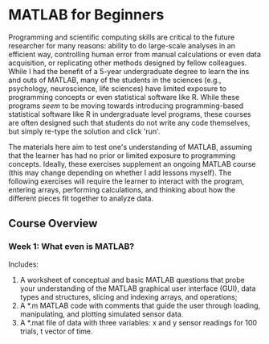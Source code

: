 # MATLAB for Beginners
Programming and scientific computing skills are critical to the future researcher for many reasons: ability to do large-scale analyses in an efficient way, controlling human error from manual calculations or even data acquisition, or replicating other methods designed by fellow colleagues. While I had the benefit of a 5-year undergraduate degree to learn the ins and outs of MATLAB, many of the students in the sciences (e.g., psychology, neuroscience, life sciences) have limited exposure to programming concepts or even statistical software like R. While these programs _seem_ to be moving towards introducing programming-based statistical software like R in undergraduate level programs, these courses are often designed such that students do not write any code themselves, but simply re-type the solution and click 'run'. 

The materials here aim to test one's understanding of MATLAB, assuming that the learner has had no prior or limited exposure to programming concepts. Ideally, these exercises supplement an ongoing MATLAB course (this may change depending on whether I add lessons myself). The following exercises will require the learner to interact with the program, entering arrays, performing calculations, and thinking about how the different pieces fit together to analyze data.

## Course Overview

### Week 1: What even is MATLAB?

Includes: 
1. A worksheet of conceptual and basic MATLAB questions that probe your understanding of the MATLAB graphical user interface (GUI), data types and structures, slicing and indexing arrays, and operations;
2. A \*.m MATLAB code with comments that guide the user through loading, manipulating, and plotting simulated sensor data. 
3. A \*.mat file of data with three variables: x and y sensor readings for 100 trials, t vector of time. 
